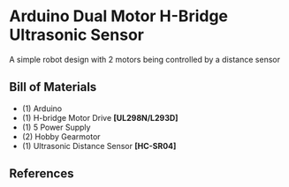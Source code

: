 # Arduino Dual Motor H-Bridge Ultrasonic Sensor

A simple robot design with 2 motors being controlled by a distance sensor





## Bill of Materials
* (1)	Arduino
* (1) H-bridge Motor Drive **[UL298N/L293D]**
* (1) 5 Power Supply 
* (2) Hobby Gearmotor
* (1) Ultrasonic Distance Sensor **[HC-SR04]**


## References
